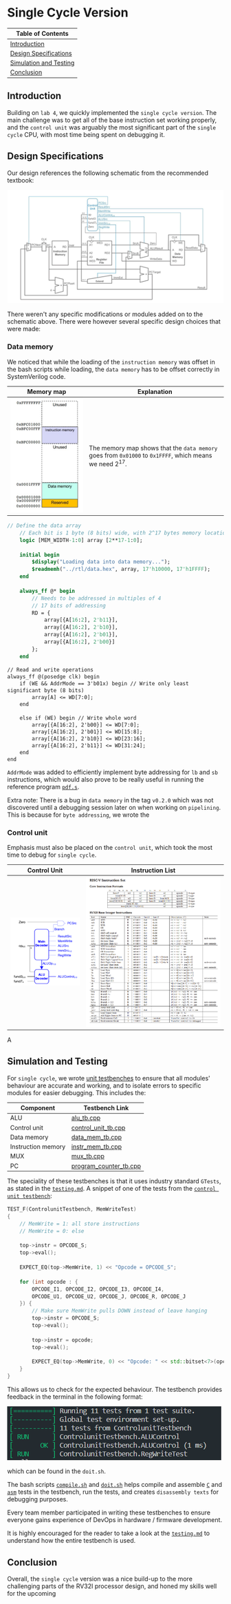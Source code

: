 # Single Cycle Version

| Table of Contents |
|-|
| [Introduction](#introduction) |
| [Design Specifications](#design-specifications) |
| [Simulation and Testing](#simulation-and-testing) |
| [Conclusion](#conclusion) |

## Introduction

Building on `lab 4`, we quickly implemented the `single cycle version`. The main challenge was to get all of the base instruction set working properly, and the `control unit` was arguably the most significant part of the `single cycle` CPU, with most time being spent on debugging it.

## Design Specifications

Our design references the following schematic from the recommended textbook:

![Single Cycle](../../images/single_cycle.png)

There weren't any specific modifications or modules added on to the schematic above. There were however several specific design choices that were made:

### Data memory

We noticed that while the loading of the `instruction memory` was offset in the bash scripts while loading, the `data memory` has to be offset correctly in SystemVerilog code.

| Memory map | Explanation |
|-|-|
| ![Memory map](<../../images/mem_stack.jpg>) | The memory map shows that the `data memory` goes from `0x01000` to `0x1FFFF`, which means we need $2^{17}$.

```sv
// Define the data array
    // Each bit is 1 byte (8 bits) wide, with 2^17 bytes memory locations
    logic [MEM_WIDTH-1:0] array [2**17-1:0];

    initial begin
        $display("Loading data into data memory...");
        $readmemh("../rtl/data.hex", array, 17'h10000, 17'h1FFFF);
    end

    always_ff @* begin
        // Needs to be addressed in multiples of 4
        // 17 bits of addressing
        RD = {
            array[{A[16:2], 2'b11}],
            array[{A[16:2], 2'b10}], 
            array[{A[16:2], 2'b01}],    
            array[{A[16:2], 2'b00}] 
        };
    end
``` 

```SV
// Read and write operations
always_ff @(posedge clk) begin
    if (WE && AddrMode == 3'b01x) begin // Write only least significant byte (8 bits)
        array[A] <= WD[7:0];
    end

    else if (WE) begin // Write whole word
        array[{A[16:2], 2'b00}] <= WD[7:0];
        array[{A[16:2], 2'b01}] <= WD[15:8];
        array[{A[16:2], 2'b10}] <= WD[23:16];
        array[{A[16:2], 2'b11}] <= WD[31:24];
    end
end
```

`AddrMode` was added to efficiently implement byte addressing for `lb` and `sb` instructions, which would also prove to be really useful in running the reference program [`pdf.s`](../../tb/asm/pdf.s).

Extra note: There is a bug in `data memory` in the tag `v0.2.0` which was not discovered until a debugging session later on when working on `pipelining`. This is because for `byte addressing`, we wrote the 

### Control unit

Emphasis must also be placed on the `control unit`, which took the most time to debug for `single cycle`.

| Control Unit | Instruction List |
|-|-|
| ![Control Unit](../../images/control_unit.png) | ![Instr List](../../images/RISC-Vcard.png) |

A 

## Simulation and Testing

For `single cycle`, we wrote [unit testbenches](../../tb/test) to ensure that all modules' behaviour are accurate and working, and to isolate errors to specific modules for easier debugging. This includes the:

| Component | Testbench Link |
|-|-|
| ALU | [alu_tb.cpp](../../tb/test/alu_tb.cpp) |
| Control unit | [control_unit_tb.cpp](../../tb/test/control_unit_tb.cpp) |
| Data memory | [data_mem_tb.cpp](../../tb/test/data_mem_tb.cpp) |
| Instruction memory | [instr_mem_tb.cpp](../../tb/test/instr_mem_tb.cpp) |
| MUX | [mux_tb.cpp](../../tb/test/mux_tb.cpp) |
| PC | [program_counter_tb.cpp](../../tb/test/control_unit_tb.cpp) |

The speciality of these testbenches is that it uses industry standard `GTests`, as stated in the [`testing.md`](testing.md). A snippet of one of the tests from the [`control unit testbench`](../../tb/test/control_unit_tb.cpp):

```cpp
TEST_F(ControlunitTestbench, MemWriteTest)
{   
    // MemWrite = 1: all store instructions
    // MemWrite = 0: else

    top->instr = OPCODE_S;
    top->eval();

    EXPECT_EQ(top->MemWrite, 1) << "Opcode = OPCODE_S";

    for (int opcode : { 
        OPCODE_I1, OPCODE_I2, OPCODE_I3, OPCODE_I4, 
        OPCODE_U1, OPCODE_U2, OPCODE_J, OPCODE_R, OPCODE_J
    }) {
        // Make sure MemWrite pulls DOWN instead of leave hanging
        top->instr = OPCODE_S;
        top->eval();

        top->instr = opcode;
        top->eval();

        EXPECT_EQ(top->MemWrite, 0) << "Opcode: " << std::bitset<7>(opcode);
    }
}
```
This allows us to check for the expected behaviour. The testbench provides feedback in the terminal in the following format:

![GTest running in terminal](../../images/gtest.png)

which can be found in the `doit.sh`.

The bash scripts [`compile.sh`](../../tb/compile.sh) and [`doit.sh`](../../tb/doit.sh) helps compile and assemble [`C`](../../tb/c/) and [`asm`](../../tb/asm) tests in the testbench, run the tests, and creates `disassembly texts` for debugging purposes.

Every team member participated in writing these testbenches to ensure everyone gains experience of DevOps in hardware / firmware development. 

It is highly encouraged for the reader to take a look at the [`testing.md`](testing.md) to understand how the entire testbench is used.

## Conclusion

Overall, the `single cycle` version was a nice build-up to the more challenging parts of the RV32I processor design, and honed my skills well for the upcoming 